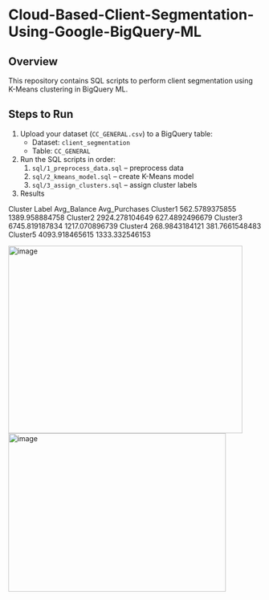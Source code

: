 # Cloud-Based-Client-Segmentation-Using-Google-BigQuery-ML

## Overview
This repository contains SQL scripts to perform client segmentation using K-Means clustering in BigQuery ML.

## Steps to Run
1. Upload your dataset (`CC_GENERAL.csv`) to a BigQuery table:
   - Dataset: `client_segmentation`
   - Table: `CC_GENERAL`
2. Run the SQL scripts in order:
   1. `sql/1_preprocess_data.sql` – preprocess data
   2. `sql/2_kmeans_model.sql` – create K-Means model
   3. `sql/3_assign_clusters.sql` – assign cluster labels
3. Results

Cluster Label	Avg_Balance	Avg_Purchases
Cluster1	562.5789375855	1389.958884758
Cluster2	2924.278104649	627.4892496679
Cluster3	6745.819187834	1217.070896739
Cluster4	268.9843184121	381.7661548483
Cluster5	4093.918465615	1333.332546153

<img width="466" height="374" alt="image" src="https://github.com/user-attachments/assets/bd8d60a3-6e1b-40d8-9397-a56f276ead4a" />

<img width="433" height="316" alt="image" src="https://github.com/user-attachments/assets/1f33fce1-7ca6-4d7d-aee5-b09015d8c6f4" />



